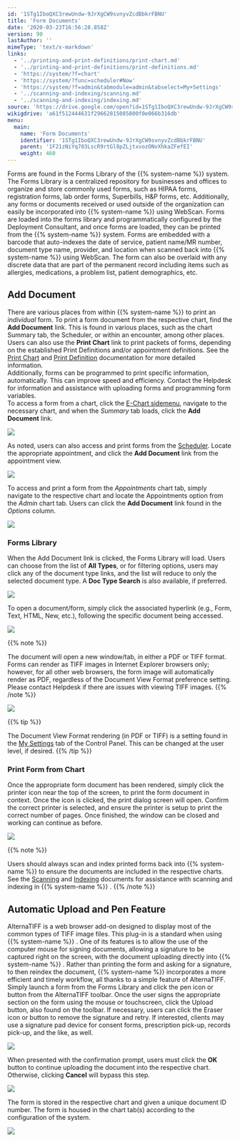 ```yaml
---
id: '1STg1IboQXC3rewUndw-9JrXgCW9svnyvZcdBbkrFBNU'
title: 'Form Documents'
date: '2020-03-23T16:56:28.858Z'
version: 90
lastAuthor: ''
mimeType: 'text/x-markdown'
links:
  - '../printing-and-print-definitions/print-chart.md'
  - '../printing-and-print-definitions/print-definitions.md'
  - 'https://system/?f=chart'
  - 'https://system/?func=scheduler#Now'
  - 'https://system/?f=admin&tabmodule=admin&tabselect=My+Settings'
  - '../scanning-and-indexing/scanning.md'
  - '../scanning-and-indexing/indexing.md'
source: 'https://drive.google.com/open?id=1STg1IboQXC3rewUndw-9JrXgCW9svnyvZcdBbkrFBNU'
wikigdrive: 'a61f512444631f29662815085800f0e066b316db'
menu:
  main:
    name: 'Form Documents'
    identifier: '1STg1IboQXC3rewUndw-9JrXgCW9svnyvZcdBbkrFBNU'
    parent: '1F21zNiYq703LscR9rtGl8pZLjtxvozONvXhkaZFefEI'
    weight: 460
---
```

Forms are found in the Forms Library of the {{% system-name %}} system. The Forms Library is a centralized repository for businesses and offices to organize and store commonly used forms, such as HIPAA forms, registration forms, lab order forms, Superbills, H&P forms, etc. Additionally, any forms or documents received or used outside of the organization can easily be incorporated into {{% system-name %}} using WebScan. Forms are loaded into the forms library and programmatically configured by the Deployment Consultant, and once forms are loaded, they can be printed from the {{% system-name %}} system. Forms are embedded with a barcode that auto-indexes the date of service, patient name/MR number, document type name, provider, and location when scanned back into {{% system-name %}} using WebScan. The form can also be overlaid with any discrete data that are part of the permanent record including items such as allergies, medications, a problem list, patient demographics, etc.
  
## Add Document  
  
There are various places from within {{% system-name %}} to print an *individual* form. To print a form document from the respective chart, find the **Add Document** link. This is found in various places, such as the chart Summary tab, the Scheduler, or within an encounter, among other places. Users can also use the **Print Chart** link to print packets of forms, depending on the established Print Definitions and/or appointment definitions. See the [Print Chart](../printing-and-print-definitions/print-chart.md) and [Print Definition](../printing-and-print-definitions/print-definitions.md) documentation for more detailed information.  
Additionally, forms can be programmed to print specific information, automatically. This can improve speed and efficiency. Contact the Helpdesk for information and assistance with uploading forms and programming form variables.  
To access a form from a chart, click the [E-Chart sidemenu](https://system/?f=chart), navigate to the necessary chart, and when the *Summary* tab loads, click the **Add Document** link.
  
![](../form-documents.assets/10000201000004A7000001483F829FEECC15DE35.png)  

As noted, users can also access and print forms from the [Scheduler](https://system/?func=scheduler#Now). Locate the appropriate appointment, and click the **Add Document** link from the appointment view.
  
![](../form-documents.assets/10000201000004BE0000017D09169E0FC42A71CA.png)  

To access and print a form from the *Appointments* chart tab, simply navigate to the respective chart and locate the Appointments option from the *Admin* chart tab. Users can click the **Add Document** link found in the *Options* column.
  
![](../form-documents.assets/100002010000049F00000117CD7DFE38D44290D1.png)  

  
### Forms Library  
  
When the Add Document link is clicked, the Forms Library will load. Users can choose from the list of **All Types**, or for filtering options, users may click any of the document type links, and the list will reduce to only the selected document type. A **Doc Type Search** is also available, if preferred.
  
![](../form-documents.assets/1000020100000494000000FE85AAFA0AE8C4E3C7.png)  

To open a document/form, simply click the associated hyperlink (e.g., Form, Text, HTML, New, etc.), following the specific document being accessed.
  
![](../form-documents.assets/1000020100000494000000FEA7F0ABC9DB7103C4.png)  

{{% note %}}

The document will open a new window/tab, in either a PDF or TIFF format. Forms can render as TIFF images in Internet Explorer browsers only; however, for all other web browsers, the form image will automatically render as PDF, regardless of the Document View Format preference setting. Please contact Helpdesk if there are issues with viewing TIFF images.
{{% /note %}}
  
![](../form-documents.assets/10000201000005320000016EE9D90D027F39BC4E.png)  

{{% tip %}}

The Document View Format rendering (in PDF or TIFF) is a setting found in the [My Settings](https://system/?f=admin&tabmodule=admin&tabselect=My+Settings) tab of the Control Panel. This can be changed at the user level, if desired.
{{% /tip %}}
  
### Print Form from Chart  

Once the appropriate form document has been rendered, simply click the printer icon near the top of the screen, to print the form document in context. Once the icon is clicked, the print dialog screen will open. Confirm the correct printer is selected, and ensure the printer is setup to print the correct number of pages. Once finished, the window can be closed and working can continue as before.
  
![](../form-documents.assets/10000201000004040000014A2A2C96008A266777.png)  

{{% note %}}

Users should always scan and index printed forms back into {{% system-name %}} to ensure the documents are included in the respective charts. See the [Scanning](../scanning-and-indexing/scanning.md) and [Indexing](../scanning-and-indexing/indexing.md) documents for assistance with scanning and indexing in {{% system-name %}} .
{{% /note %}}
  
## Automatic Upload and Pen Feature  

AlternaTIFF is a web browser add-on designed to display most of the common types of TIFF image files. This plug-in is a standard when using {{% system-name %}} . One of its features is to allow the use of the computer mouse for signing documents, allowing a signature to be captured right on the screen, with the document uploading directly into {{% system-name %}} . Rather than printing the form and asking for a signature, to then reindex the document, {{% system-name %}} incorporates a more efficient and timely workflow, all thanks to a simple feature of AlternaTIFF.
Simply launch a form from the Forms Library and click the pen icon or button from the AlternaTIFF toolbar. Once the user signs the appropriate section on the form using the mouse or touchscreen, click the Upload button, also found on the toolbar. If necessary, users can click the Eraser icon or button to remove the signature and retry. If interested, clients may use a signature pad device for consent forms, prescription pick-up, records pick-up, and the like, as well.
  
![](../form-documents.assets/10000201000004040000014AF108513A49796B8D.png)  

When presented with the confirmation prompt, users must click the **OK** button to continue uploading the document into the respective chart. Otherwise, clicking **Cancel** will bypass this step.
  
![](../form-documents.assets/10000201000001D6000000D57344E4F36A7192AF.png)  

The form is stored in the respective chart and given a unique document ID number. The form is housed in the chart tab(s) according to the configuration of the system.
  
![](../form-documents.assets/100002010000049E00000166551F2B913B4C604A.png)  

